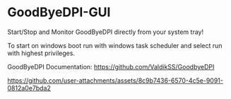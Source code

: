 # GoodByeDPI-GUI

Start/Stop and Monitor GoodByeDPI directly from your system tray!


To start on windows boot run with windows task scheduler and select run with highest privileges.


GoodByeDPI Documentation: https://github.com/ValdikSS/GoodbyeDPI






https://github.com/user-attachments/assets/8c9b7436-6570-4c5e-9091-0812a0e7bda2

